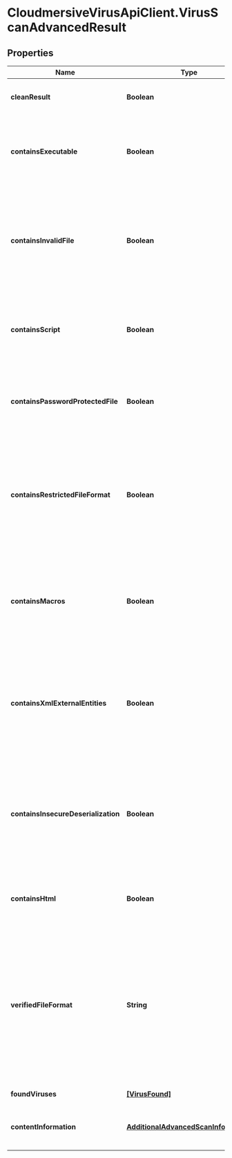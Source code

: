 # CloudmersiveVirusApiClient.VirusScanAdvancedResult

## Properties
Name | Type | Description | Notes
------------ | ------------- | ------------- | -------------
**cleanResult** | **Boolean** | True if the scan contained no viruses, false otherwise | [optional] 
**containsExecutable** | **Boolean** | True if the scan contained an executable (application code), which can be a significant risk factor | [optional] 
**containsInvalidFile** | **Boolean** | True if the scan contained an invalid file (such as a PDF that is not a valid PDF, Word Document that is not a valid Word Document, etc.), which can be a significant risk factor | [optional] 
**containsScript** | **Boolean** | True if the scan contained a script (such as a PHP script, Python script, etc.) which can be a significant risk factor | [optional] 
**containsPasswordProtectedFile** | **Boolean** | True if the scan contained a password protected or encrypted file, which can be a significant risk factor | [optional] 
**containsRestrictedFileFormat** | **Boolean** | True if the uploaded file is of a type that is not allowed based on the optional restrictFileTypes parameter, false otherwise; if restrictFileTypes is not set, this will always be false | [optional] 
**containsMacros** | **Boolean** | True if the uploaded file contains embedded Macros of other embedded threats within the document, which can be a significant risk factor | [optional] 
**containsXmlExternalEntities** | **Boolean** | True if the uploaded file contains embedded XML External Entity threats of other embedded threats within the document, which can be a significant risk factor | [optional] 
**containsInsecureDeserialization** | **Boolean** | True if the uploaded file contains embedded Insecure Deserialization threats of other embedded threats within the document, which can be a significant risk factor | [optional] 
**containsHtml** | **Boolean** | True if the uploaded file contains HTML, which can be a significant risk factor | [optional] 
**verifiedFileFormat** | **String** | For file format verification-supported file formats, the contents-verified file format of the file.  Null indicates that the file format is not supported for contents verification.  If a Virus or Malware is found, this field will always be set to Null. | [optional] 
**foundViruses** | [**[VirusFound]**](VirusFound.md) | Array of viruses found, if any | [optional] 
**contentInformation** | [**AdditionalAdvancedScanInformation**](AdditionalAdvancedScanInformation.md) | Contains additional non-threat content verification information | [optional] 


